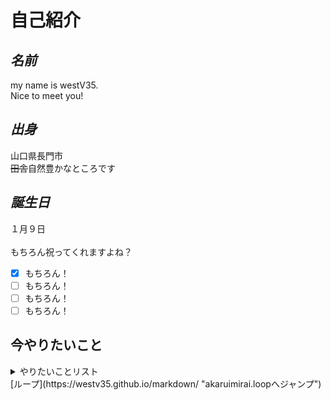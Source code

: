 # **自己紹介**
## *名前*
my name is westV35.<br>Nice to meet you!  
## *出身*
山口県長門市  
~~田舎~~自然豊かなところです
## *誕生日*
１月９日<br><br>
もちろん祝ってくれますよね？<br>
- [x] もちろん！
- [ ] もちろん！
- [ ] もちろん！
- [ ] もちろん！
## 今やりたいこと
<details>
  <summary>やりたいことリスト</summary>
  テキストおりたたみ<br>
  リンク<br>
  画像の挿入  
</details>
[ループ](https://westv35.github.io/markdown/ "akaruimirai.loopへジャンプ")
